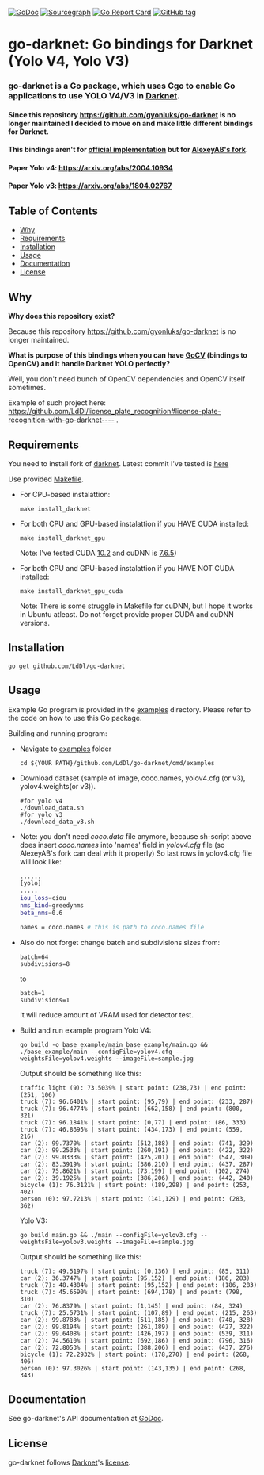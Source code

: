 [![GoDoc](https://godoc.org/github.com/LdDl/go-darknet?status.svg)](https://godoc.org/github.com/LdDl/go-darknet)
[![Sourcegraph](https://sourcegraph.com/github.com/LdDl/go-darknet/-/badge.svg)](https://sourcegraph.com/github.com/LdDl/go-darknet?badge)
[![Go Report Card](https://goreportcard.com/badge/github.com/LdDl/go-darknet)](https://goreportcard.com/report/github.com/LdDl/go-darknet)
[![GitHub tag](https://img.shields.io/github/tag/LdDl/go-darknet.svg)](https://github.com/LdDl/go-darknet/releases)

# go-darknet: Go bindings for Darknet (Yolo V4, Yolo V3)
### go-darknet is a Go package, which uses Cgo to enable Go applications to use YOLO V4/V3 in [Darknet].

#### Since this repository https://github.com/gyonluks/go-darknet  is no longer maintained I decided to move on and make little different bindings for Darknet.
#### This bindings aren't for [official implementation](https://github.com/pjreddie/darknet) but for [AlexeyAB's fork](https://github.com/AlexeyAB/darknet).

#### Paper Yolo v4: https://arxiv.org/abs/2004.10934
#### Paper Yolo v3: https://arxiv.org/abs/1804.02767

## Table of Contents

- [Why](#why)
- [Requirements](#requirements)
- [Installation](#installation)
- [Usage](#usage)
- [Documentation](#documentation)
- [License](#license)

## Why
**Why does this repository exist?**

Because this repository https://github.com/gyonluks/go-darknet is no longer maintained.

**What is purpose of this bindings when you can have [GoCV](https://github.com/hybridgroup/gocv#gocv) (bindings to OpenCV) and it handle Darknet YOLO perfectly?**

Well, you don't need bunch of OpenCV dependencies and OpenCV itself sometimes.

Example of such project here: https://github.com/LdDl/license_plate_recognition#license-plate-recognition-with-go-darknet---- .


## Requirements

You need to install fork of [darknet](https://github.com/AlexeyAB/darknet). Latest commit I've tested is [here](https://github.com/AlexeyAB/darknet/commit/f056fc3b6a11528fa0522a468eca1e909b7004b7)

Use provided [Makefile](Makefile).

* For CPU-based instalattion:
    ```shell
    make install_darknet
    ```
* For both CPU and GPU-based instalattion if you HAVE CUDA installed:
    ```shell
    make install_darknet_gpu
    ```
    Note: I've tested CUDA [10.2](https://developer.nvidia.com/cuda-10.2-download-archive) and cuDNN is [7.6.5](https://developer.nvidia.com/rdp/cudnn-archive#a-collapse765-102))

* For both CPU and GPU-based instalattion if you HAVE NOT CUDA installed:
    ```shell
    make install_darknet_gpu_cuda
    ```
    Note: There is some struggle in Makefile for cuDNN, but I hope it works in Ubuntu atleast. Do not forget provide proper CUDA and cuDNN versions.


## Installation

```shell
go get github.com/LdDl/go-darknet
```

## Usage

Example Go program is provided in the [examples] directory. Please refer to the code on how to use this Go package.

Building and running program:

* Navigate to [examples] folder
    ```shell
    cd ${YOUR PATH}/github.com/LdDl/go-darknet/cmd/examples
    ```

* Download dataset (sample of image, coco.names, yolov4.cfg (or v3), yolov4.weights(or v3)).
    ```shell
    #for yolo v4
    ./download_data.sh
    #for yolo v3
    ./download_data_v3.sh
    ```
* Note: you don't need *coco.data* file anymore, because sh-script above does insert *coco.names* into 'names' field in *yolov4.cfg* file (so AlexeyAB's fork can deal with it properly)
    So last rows in yolov4.cfg file will look like:
    ```bash
    ......
    [yolo]
    .....
    iou_loss=ciou
    nms_kind=greedynms
    beta_nms=0.6

    names = coco.names # this is path to coco.names file
    ```

* Also do not forget change batch and subdivisions sizes from:
    ```shell
    batch=64
    subdivisions=8
    ```
    to
    ```shell
    batch=1
    subdivisions=1
    ```
    It will reduce amount of VRAM used for detector test.


* Build and run example program
    Yolo V4:
    ```shell
    go build -o base_example/main base_example/main.go && ./base_example/main --configFile=yolov4.cfg --weightsFile=yolov4.weights --imageFile=sample.jpg
    ```

    Output should be something like this:
    ```shell
    traffic light (9): 73.5039% | start point: (238,73) | end point: (251, 106)
    truck (7): 96.6401% | start point: (95,79) | end point: (233, 287)
    truck (7): 96.4774% | start point: (662,158) | end point: (800, 321)
    truck (7): 96.1841% | start point: (0,77) | end point: (86, 333)
    truck (7): 46.8695% | start point: (434,173) | end point: (559, 216)
    car (2): 99.7370% | start point: (512,188) | end point: (741, 329)
    car (2): 99.2533% | start point: (260,191) | end point: (422, 322)
    car (2): 99.0333% | start point: (425,201) | end point: (547, 309)
    car (2): 83.3919% | start point: (386,210) | end point: (437, 287)
    car (2): 75.8621% | start point: (73,199) | end point: (102, 274)
    car (2): 39.1925% | start point: (386,206) | end point: (442, 240)
    bicycle (1): 76.3121% | start point: (189,298) | end point: (253, 402)
    person (0): 97.7213% | start point: (141,129) | end point: (283, 362)
    ```

    Yolo V3:
    ```
    go build main.go && ./main --configFile=yolov3.cfg --weightsFile=yolov3.weights --imageFile=sample.jpg
    ```

    Output should be something like this:
    ```shell
    truck (7): 49.5197% | start point: (0,136) | end point: (85, 311)
    car (2): 36.3747% | start point: (95,152) | end point: (186, 283)
    truck (7): 48.4384% | start point: (95,152) | end point: (186, 283)
    truck (7): 45.6590% | start point: (694,178) | end point: (798, 310)
    car (2): 76.8379% | start point: (1,145) | end point: (84, 324)
    truck (7): 25.5731% | start point: (107,89) | end point: (215, 263)
    car (2): 99.8783% | start point: (511,185) | end point: (748, 328)
    car (2): 99.8194% | start point: (261,189) | end point: (427, 322)
    car (2): 99.6408% | start point: (426,197) | end point: (539, 311)
    car (2): 74.5610% | start point: (692,186) | end point: (796, 316)
    car (2): 72.8053% | start point: (388,206) | end point: (437, 276)
    bicycle (1): 72.2932% | start point: (178,270) | end point: (268, 406)
    person (0): 97.3026% | start point: (143,135) | end point: (268, 343)
    ```

## Documentation

See go-darknet's API documentation at [GoDoc].

## License

go-darknet follows [Darknet]'s [license].


[Darknet]: https://github.com/pjreddie/darknet
[license]: https://github.com/pjreddie/darknet/blob/master/LICENSE
[darknet.h]: https://github.com/AlexeyAB/darknet/blob/master/include/darknet.h
[include/darknet.h]: https://github.com/AlexeyAB/darknet/blob/master/include/darknet.h
[Makefile]: https://github.com/alexeyab/darknet/blob/master/Makefile
[examples]: cmd/examples/base_example
[GoDoc]: https://godoc.org/github.com/LdDl/go-darknet
